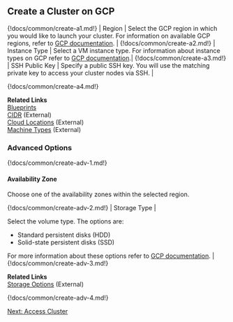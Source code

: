 ## Create a Cluster on GCP 

{!docs/common/create-a1.md!}
| Region | Select the GCP region in which you would like to launch your cluster. For information on available GCP regions, refer to [GCP documentation](https://cloud.google.com/about/locations/). |
{!docs/common/create-a2.md!}
| Instance Type | Select a VM instance type. For information about instance types on GCP refer to [GCP documentation](https://cloud.google.com/compute/docs/machine-types).|
{!docs/common/create-a3.md!}
| SSH Public Key | Specify a public SSH key. You will use the matching private key to access your cluster nodes via SSH. |

{!docs/common/create-a4.md!}

**Related Links**  
[Blueprints](blueprints.md)   
[CIDR](http://www.ipaddressguide.com/cidr) (External)   
[Cloud Locations](https://cloud.google.com/about/locations/) (External)  
[Machine Types](https://cloud.google.com/compute/docs/machine-types) (External)     


### Advanced Options

{!docs/common/create-adv-1.md!}


#### Availability Zone

 Choose one of the availability zones within the selected region. 
 
 
{!docs/common/create-adv-2.md!}
| Storage Type |  <p>Select the volume type. The options are:<ul><li>Standard persistent disks (HDD)</li><li>Solid-state persistent disks (SSD)</li></ul> For more information about these options refer to <a href="https://cloud.google.com/compute/docs/disks/" target="_blank">GCP documentation</a>. |
{!docs/common/create-adv-3.md!}

**Related Links**  
[Storage Options](https://cloud.google.com/compute/docs/disks/) (External)   


{!docs/common/create-adv-4.md!} 



<div class="next">
<a href="../gcp-clusters-access/index.html">Next: Access Cluster</a>
</div>


